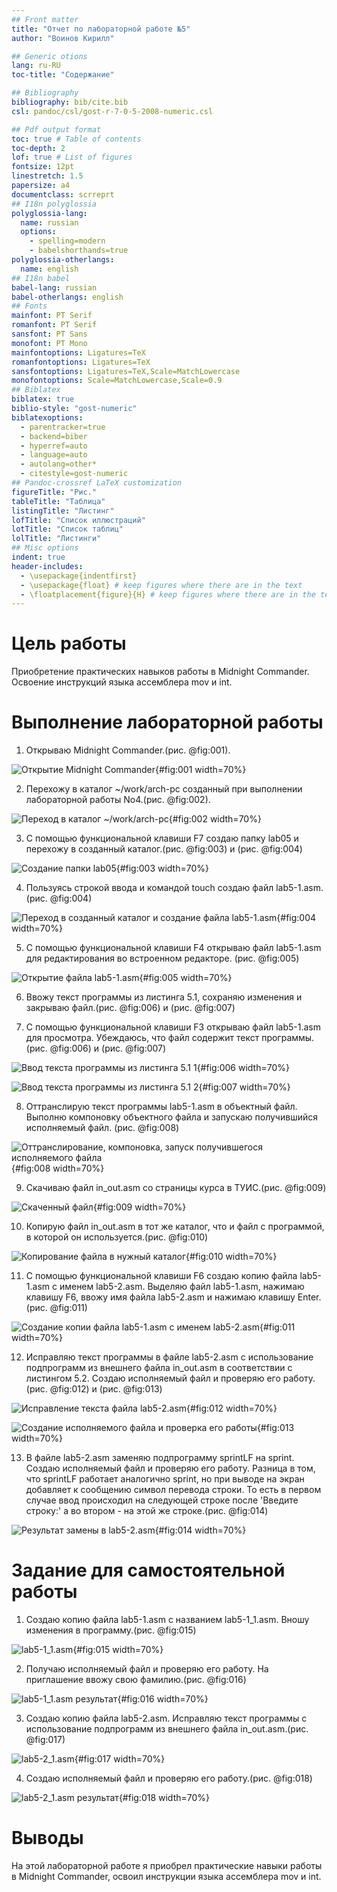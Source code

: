 ```yaml
---
## Front matter
title: "Отчет по лабораторной работе №5"
author: "Воинов Кирилл"

## Generic otions
lang: ru-RU
toc-title: "Содержание"

## Bibliography
bibliography: bib/cite.bib
csl: pandoc/csl/gost-r-7-0-5-2008-numeric.csl

## Pdf output format
toc: true # Table of contents
toc-depth: 2
lof: true # List of figures
fontsize: 12pt
linestretch: 1.5
papersize: a4
documentclass: scrreprt
## I18n polyglossia
polyglossia-lang:
  name: russian
  options:
	- spelling=modern
	- babelshorthands=true
polyglossia-otherlangs:
  name: english
## I18n babel
babel-lang: russian
babel-otherlangs: english
## Fonts
mainfont: PT Serif
romanfont: PT Serif
sansfont: PT Sans
monofont: PT Mono
mainfontoptions: Ligatures=TeX
romanfontoptions: Ligatures=TeX
sansfontoptions: Ligatures=TeX,Scale=MatchLowercase
monofontoptions: Scale=MatchLowercase,Scale=0.9
## Biblatex
biblatex: true
biblio-style: "gost-numeric"
biblatexoptions:
  - parentracker=true
  - backend=biber
  - hyperref=auto
  - language=auto
  - autolang=other*
  - citestyle=gost-numeric
## Pandoc-crossref LaTeX customization
figureTitle: "Рис."
tableTitle: "Таблица"
listingTitle: "Листинг"
lofTitle: "Список иллюстраций"
lotTitle: "Список таблиц"
lolTitle: "Листинги"
## Misc options
indent: true
header-includes:
  - \usepackage{indentfirst}
  - \usepackage{float} # keep figures where there are in the text
  - \floatplacement{figure}{H} # keep figures where there are in the text
---
```


# Цель работы

Приобретение практических навыков работы в Midnight Commander. Освоение инструкций языка ассемблера mov и int.

# Выполнение лабораторной работы

1. Открываю Midnight Commander.(рис. @fig:001).

![Открытие Midnight Commander](image/1.png){#fig:001 width=70%}

2. Перехожу в каталог ~/work/arch-pc созданный при выполнении лабораторной работы No4.(рис. @fig:002).

![Переход в каталог ~/work/arch-pc](image/2.png){#fig:002 width=70%}

3. С помощью функциональной клавиши F7 создаю папку lab05 и перехожу в созданный каталог.(рис. @fig:003) и (рис. @fig:004)

![Создание папки lab05](image/3.png){#fig:003 width=70%}

4. Пользуясь строкой ввода и командой touch создаю файл lab5-1.asm.(рис. @fig:004)

![Переход в созданный каталог и создание файла lab5-1.asm](image/4.png){#fig:004 width=70%}

5. С помощью функциональной клавиши F4 открываю файл lab5-1.asm для редактирования во встроенном редакторе. (рис. @fig:005)

![Открытие файла lab5-1.asm](image/5.png){#fig:005 width=70%}

6. Ввожу текст программы из листинга 5.1, сохраняю изменения и закрываю файл.(рис. @fig:006) и  (рис. @fig:007)

7. С помощью функциональной клавиши F3 открываю файл lab5-1.asm для просмотра. Убеждаюсь, что файл содержит текст программы. (рис. @fig:006) и  (рис. @fig:007)

![Ввод текста программы из листинга 5.1 1](image/6.png){#fig:006 width=70%}

![Ввод текста программы из листинга 5.1 2](image/7.png){#fig:007 width=70%}

8. Оттранслирую текст программы lab5-1.asm в объектный файл. Выполню компоновку объектного файла и запускаю получившийся исполняемый файл. (рис. @fig:008)

![Оттранслирование, компоновка, запуск получившегося исполняемого файла](image/10.png){#fig:008 width=70%}

9. Скачиваю файл in_out.asm со страницы курса в ТУИС.(рис. @fig:009)

![Скаченный файл](image/12.png){#fig:009 width=70%}

10. Копирую файл in_out.asm в тот же каталог, что и файл с программой, в которой он используется.(рис. @fig:010)

![Копирование файла в нужный каталог](image/13.png){#fig:010 width=70%}

11. С помощью функциональной клавиши F6 создаю копию файла lab5-1.asm с именем lab5-2.asm. Выделяю файл lab5-1.asm, нажимаю клавишу F6, ввожу имя файла lab5-2.asm и нажимаю клавишу Enter.(рис. @fig:011)

![Создание копии файла lab5-1.asm с именем lab5-2.asm](image/15.png){#fig:011 width=70%}

12. Исправляю текст программы в файле lab5-2.asm с использование подпрограмм из внешнего файла in_out.asm в соответствии с листингом 5.2. Создаю исполняемый файл и проверяю его работу.(рис. @fig:012) и (рис. @fig:013)

![Исправление текста файла lab5-2.asm](image/17.png){#fig:012 width=70%}

![Создание исполняемого файла и проверка его работы](image/18.png){#fig:013 width=70%}

13. В файле lab5-2.asm заменяю подпрограмму sprintLF на sprint. Создаю исполняемый файл и проверяю его работу. Разница в том, что sprintLF работает аналогично sprint, но при выводе на экран добавляет к сообщению символ перевода строки. То есть в первом случае ввод происходил на следующей строке после 'Введите строку:' а во втором - на этой же строке.(рис. @fig:014)

![Результат замены в lab5-2.asm](image/19.png){#fig:014 width=70%}

# Задание для самостоятельной работы

1. Создаю копию файла lab5-1.asm с названием lab5-1_1.asm. Вношу изменения в программу.(рис. @fig:015)

![lab5-1_1.asm](image/20.png){#fig:015 width=70%}

2. Получаю исполняемый файл и проверяю его работу. На приглашение ввожу свою фамилию.(рис. @fig:016)

![lab5-1_1.asm результат](image/Результат.png){#fig:016 width=70%}

3. Создаю копию файла lab5-2.asm. Исправляю текст программы с использование подпрограмм из внешнего файла in_out.asm.(рис. @fig:017)

![lab5-2_1.asm](image/23.png){#fig:017 width=70%}

4. Создаю исполняемый файл и проверяю его работу.(рис. @fig:018)

![lab5-2_1.asm результат](image/22.png){#fig:018 width=70%}

# Выводы

На этой лабораторной работе я приобрел практические навыки работы в Midnight Commander, освоил инструкции языка ассемблера mov и int.

